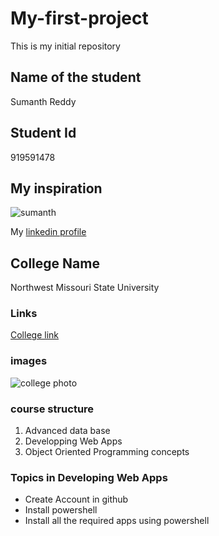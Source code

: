 # My-first-project
This is my initial repository
## Name of the student
Sumanth Reddy

## Student Id

919591478

## My inspiration

![sumanth](https://i.pinimg.com/originals/41/ce/68/41ce6822631d5c96c0eac24c4f77df12.jpg)

My [linkedin profile](https://www.linkedin.com/in/sumanth-reddy-76a88719a/)
## College Name 
Northwest Missouri State University
### Links
[College link](https://www.nwmissouri.edu/login/)
### images
![college photo](https://www.nwmissouri.edu/layout/v2019/images/svg/logo-n.svg)
### course structure
1. Advanced data base
1. Developping Web Apps
1. Object Oriented Programming concepts
### Topics in Developing Web Apps
* Create Account in github
* Install powershell 
* Install all the required apps using powershell
